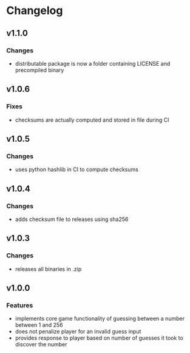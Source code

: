 # Changelog

## v1.1.0
### Changes
- distributable package is now a folder containing LICENSE and precompiled binary

## v1.0.6
### Fixes
- checksums are actually computed and stored in file during CI

## v1.0.5
### Changes
- uses python hashlib in CI to compute checksums

## v1.0.4
### Changes
- adds checksum file to releases using sha256

## v1.0.3
### Changes
- releases all binaries in .zip

## v1.0.0
### Features
- implements core game functionality of guessing between a number between 1 and 256
- does not penalize player for an invalid guess input
- provides response to player based on number of guesses it took to discover the number